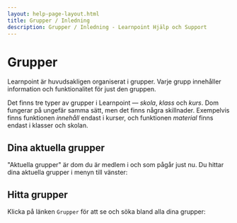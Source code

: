 ```yaml
---
layout: help-page-layout.html
title: Grupper / Inledning
description: Grupper / Inledning - Learnpoint Hjälp och Support
---
```


# Grupper

<!-- only-in-swedish.html -->

Learnpoint är huvudsakligen organiserat i grupper. Varje grupp innehåller information och funktionalitet för just den gruppen.

Det finns tre typer av grupper i Learnpoint — *skola*, *klass* och *kurs*. Dom fungerar på ungefär samma sätt, men det finns några skillnader. Exempelvis finns funktionen *innehåll* endast i kurser, och funktionen *material* finns endast i klasser och skolan.

## Dina aktuella grupper

"Aktuella grupper" är dom du är medlem i och som pågår just nu. Du hittar dina aktuella grupper i menyn till vänster:

<!-- desktop-screenshot.html, { src: "_assets/current-groups.png" } -->


## Hitta grupper

Klicka på länken `Grupper` för att se och söka bland alla dina grupper:

<!-- desktop-screenshot.html, { src: "_assets/groups.png" } -->
